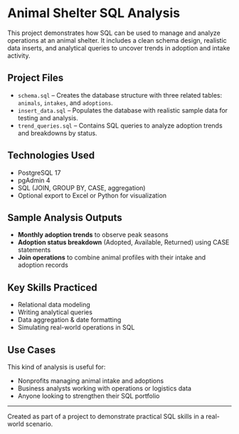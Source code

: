 
# Animal Shelter SQL Analysis

This project demonstrates how SQL can be used to manage and analyze operations at an animal shelter. It includes a clean schema design, realistic data inserts, and analytical queries to uncover trends in adoption and intake activity.

## Project Files

- `schema.sql` – Creates the database structure with three related tables: `animals`, `intakes`, and `adoptions`.
- `insert_data.sql` – Populates the database with realistic sample data for testing and analysis.
- `trend_queries.sql` – Contains SQL queries to analyze adoption trends and breakdowns by status.

## Technologies Used

- PostgreSQL 17
- pgAdmin 4
- SQL (JOIN, GROUP BY, CASE, aggregation)
- Optional export to Excel or Python for visualization

## Sample Analysis Outputs

- **Monthly adoption trends** to observe peak seasons
- **Adoption status breakdown** (Adopted, Available, Returned) using CASE statements
- **Join operations** to combine animal profiles with their intake and adoption records

## Key Skills Practiced

- Relational data modeling
- Writing analytical queries
- Data aggregation & date formatting
- Simulating real-world operations in SQL

## Use Cases

This kind of analysis is useful for:
- Nonprofits managing animal intake and adoptions
- Business analysts working with operations or logistics data
- Anyone looking to strengthen their SQL portfolio

---

Created as part of a project to demonstrate practical SQL skills in a real-world scenario.
